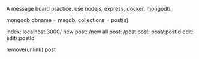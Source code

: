 A message board practice.
use nodejs, express, docker, mongodb.

mongodb dbname = msgdb, collections = post(s)

index: localhost:3000/
new post: /new
all post: /post
post: post/:postId
edit: edit/:postId

remove(unlink) post

